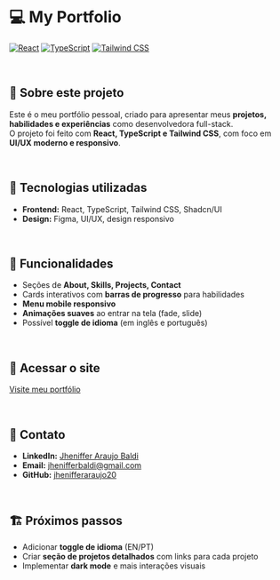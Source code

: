 # 💻 My Portfolio

[![React](https://img.shields.io/badge/React-61DAFB?style=for-the-badge&logo=react&logoColor=white)](https://reactjs.org/)
[![TypeScript](https://img.shields.io/badge/TypeScript-3178C6?style=for-the-badge&logo=typescript&logoColor=white)](https://www.typescriptlang.org/)
[![Tailwind CSS](https://img.shields.io/badge/Tailwind%20CSS-06B6D4?style=for-the-badge&logo=tailwind-css&logoColor=white)](https://tailwindcss.com/)

<br/>

## 📝 Sobre este projeto
Este é o meu portfólio pessoal, criado para apresentar meus **projetos, habilidades e experiências** como desenvolvedora full-stack.  
O projeto foi feito com **React, TypeScript e Tailwind CSS**, com foco em **UI/UX moderno e responsivo**.

<br/>

## 🚀 Tecnologias utilizadas
- **Frontend:** React, TypeScript, Tailwind CSS, Shadcn/UI  
- **Design:** Figma, UI/UX, design responsivo  

<br/>

## 🌟 Funcionalidades
- Seções de **About, Skills, Projects, Contact**  
- Cards interativos com **barras de progresso** para habilidades  
- **Menu mobile responsivo**  
- **Animações suaves** ao entrar na tela (fade, slide)  
- Possível **toggle de idioma** (em inglês e português)  

<br/>

## 🔗 Acessar o site
[Visite meu portfólio](https://jhenifferbaldiportfolio.vercel.app/)

<br/>

## 🤝 Contato
- **LinkedIn:** [Jheniffer Araujo Baldi](https://www.linkedin.com/in/jheniffer-araujo-baldi/)
- **Email:** jhenifferbaldi@gmail.com
- **GitHub:** [jhenifferaraujo20](https://github.com/jhenifferaraujo20)

<br/>

## 🏗️ Próximos passos
- Adicionar **toggle de idioma** (EN/PT)  
- Criar **seção de projetos detalhados** com links para cada projeto  
- Implementar **dark mode** e mais interações visuais
